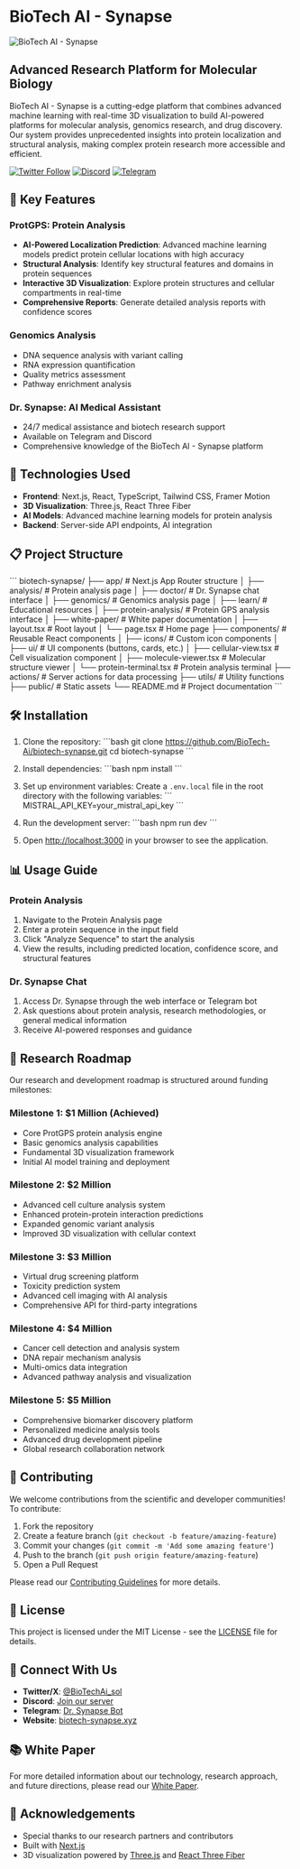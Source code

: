 # BioTech AI - Synapse

![BioTech AI - Synapse](https://biotech-synapse.xyz/og-image.jpg)

## Advanced Research Platform for Molecular Biology

BioTech AI - Synapse is a cutting-edge platform that combines advanced machine learning with real-time 3D visualization to build AI-powered platforms for molecular analysis, genomics research, and drug discovery. Our system provides unprecedented insights into protein localization and structural analysis, making complex protein research more accessible and efficient.

[![Twitter Follow](https://img.shields.io/twitter/follow/BioTechAi_sol?style=social)](https://x.com/BioTechAi_sol)
[![Discord](https://img.shields.io/discord/1234567890?color=%237289DA&label=Discord&logo=discord&logoColor=white)](https://discord.gg/fjeyeh5p)
[![Telegram](https://img.shields.io/badge/Telegram-Dr%20Synapse-blue?logo=telegram)](https://t.me/BioTech_DRSynapse_Bot)

## 🧬 Key Features

### ProtGPS: Protein Analysis
- **AI-Powered Localization Prediction**: Advanced machine learning models predict protein cellular locations with high accuracy
- **Structural Analysis**: Identify key structural features and domains in protein sequences
- **Interactive 3D Visualization**: Explore protein structures and cellular compartments in real-time
- **Comprehensive Reports**: Generate detailed analysis reports with confidence scores

### Genomics Analysis
- DNA sequence analysis with variant calling
- RNA expression quantification
- Quality metrics assessment
- Pathway enrichment analysis

### Dr. Synapse: AI Medical Assistant
- 24/7 medical assistance and biotech research support
- Available on Telegram and Discord
- Comprehensive knowledge of the BioTech AI - Synapse platform

## 🚀 Technologies Used

- **Frontend**: Next.js, React, TypeScript, Tailwind CSS, Framer Motion
- **3D Visualization**: Three.js, React Three Fiber
- **AI Models**: Advanced machine learning models for protein analysis
- **Backend**: Server-side API endpoints, AI integration

## 📋 Project Structure

\`\`\`
biotech-synapse/
├── app/                    # Next.js App Router structure
│   ├── analysis/           # Protein analysis page
│   ├── doctor/             # Dr. Synapse chat interface
│   ├── genomics/           # Genomics analysis page
│   ├── learn/              # Educational resources
│   ├── protein-analysis/   # Protein GPS analysis interface
│   ├── white-paper/        # White paper documentation
│   ├── layout.tsx          # Root layout
│   └── page.tsx            # Home page
├── components/             # Reusable React components
│   ├── icons/              # Custom icon components
│   ├── ui/                 # UI components (buttons, cards, etc.)
│   ├── cellular-view.tsx   # Cell visualization component
│   ├── molecule-viewer.tsx # Molecular structure viewer
│   └── protein-terminal.tsx # Protein analysis terminal
├── actions/                # Server actions for data processing
├── utils/                  # Utility functions
├── public/                 # Static assets
└── README.md               # Project documentation
\`\`\`

## 🛠️ Installation

1. Clone the repository:
\`\`\`bash
git clone https://github.com/BioTech-Ai/biotech-synapse.git
cd biotech-synapse
\`\`\`

2. Install dependencies:
\`\`\`bash
npm install
\`\`\`

3. Set up environment variables:
Create a `.env.local` file in the root directory with the following variables:
\`\`\`
MISTRAL_API_KEY=your_mistral_api_key
\`\`\`

4. Run the development server:
\`\`\`bash
npm run dev
\`\`\`

5. Open [http://localhost:3000](http://localhost:3000) in your browser to see the application.

## 📊 Usage Guide

### Protein Analysis
1. Navigate to the Protein Analysis page
2. Enter a protein sequence in the input field
3. Click "Analyze Sequence" to start the analysis
4. View the results, including predicted location, confidence score, and structural features

### Dr. Synapse Chat
1. Access Dr. Synapse through the web interface or Telegram bot
2. Ask questions about protein analysis, research methodologies, or general medical information
3. Receive AI-powered responses and guidance

## 🔬 Research Roadmap

Our research and development roadmap is structured around funding milestones:

### Milestone 1: $1 Million (Achieved)
- Core ProtGPS protein analysis engine
- Basic genomics analysis capabilities
- Fundamental 3D visualization framework
- Initial AI model training and deployment

### Milestone 2: $2 Million
- Advanced cell culture analysis system
- Enhanced protein-protein interaction predictions
- Expanded genomic variant analysis
- Improved 3D visualization with cellular context

### Milestone 3: $3 Million
- Virtual drug screening platform
- Toxicity prediction system
- Advanced cell imaging with AI analysis
- Comprehensive API for third-party integrations

### Milestone 4: $4 Million
- Cancer cell detection and analysis system
- DNA repair mechanism analysis
- Multi-omics data integration
- Advanced pathway analysis and visualization

### Milestone 5: $5 Million
- Comprehensive biomarker discovery platform
- Personalized medicine analysis tools
- Advanced drug development pipeline
- Global research collaboration network

## 🤝 Contributing

We welcome contributions from the scientific and developer communities! To contribute:

1. Fork the repository
2. Create a feature branch (`git checkout -b feature/amazing-feature`)
3. Commit your changes (`git commit -m 'Add some amazing feature'`)
4. Push to the branch (`git push origin feature/amazing-feature`)
5. Open a Pull Request

Please read our [Contributing Guidelines](CONTRIBUTING.md) for more details.

## 📄 License

This project is licensed under the MIT License - see the [LICENSE](LICENSE) file for details.

## 🔗 Connect With Us

- **Twitter/X**: [@BioTechAi_sol](https://x.com/BioTechAi_sol)
- **Discord**: [Join our server](https://discord.gg/fjeyeh5p)
- **Telegram**: [Dr. Synapse Bot](https://t.me/BioTech_DRSynapse_Bot)
- **Website**: [biotech-synapse.xyz](https://biotech-synapse.xyz)

## 📚 White Paper

For more detailed information about our technology, research approach, and future directions, please read our [White Paper](https://biotech-synapse.xyz/white-paper).

## 🙏 Acknowledgements

- Special thanks to our research partners and contributors
- Built with [Next.js](https://nextjs.org/)
- 3D visualization powered by [Three.js](https://threejs.org/) and [React Three Fiber](https://github.com/pmndrs/react-three-fiber)
